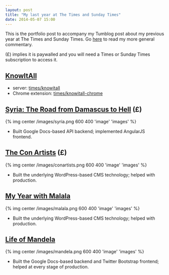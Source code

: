 ```yaml
---
layout: post
title: "My last year at The Times and Sunday Times"
date: 2014-05-07 15:00
---
```


This is the portfolio post to accompany my Tumblog post about my previous year
at The Times and Sunday Times. Go [here](http://aendrew.tumblr.com/post/85034300107/my-first-year-at-the-times-and-sunday-times) to read my more general commentary.

(£) implies it is paywalled and you will need a Times or Sunday Times
subscription to access it.

## [KnowItAll](http://times.github.io/knowitall)

+ server: [times/knowitall](https://github.com/times/knowitall)
+ Chrome extension: [times/knowitall-chrome](https://github.com/times/knowitall)

## [Syria: The Road from Damascus to Hell](http://thetim.es/syrianconflict) (£)

{% img center /images/syria.png 600 400 'image' 'images' %}

+ Built Google Docs-based API backend; implemented AngularJS frontend.

## [The Con Artists](http://www.thesundaytimes.co.uk/sto/Magazine/article1394727.ece) (£)

{% img center /images/conartists.png 600 400 'image' 'images' %}

+ Built the underlying WordPress-based CMS technology; helped with production.

## [My Year with Malala](http://www.thesundaytimes.co.uk/sto/public/myyearwithmalala/)

{% img center /images/malala.png 600 400 'image' 'images' %}

+ Built the underlying WordPress-based CMS technology; helped with production.

## [Life of Mandela](http://thetim.es/lifeofmandela)

{% img center /images/mandela.png 600 400 'image' 'images' %}

+ Built the Google Docs-based backend and Twitter Bootstrap frontend; helped at every stage of production.
